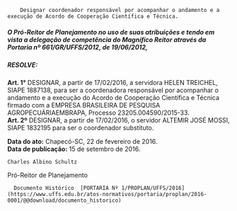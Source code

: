         Designar coordenador responsável por acompanhar o andamento e a execução de Acordo de Cooperação Científica e Técnica.  

##### O Pró-Reitor de Planejamento no uso de suas atribuições e tendo em vista a delegação de competência do Magnífico Reitor através da Portaria nº 661/GR/UFFS/2012, de 19/06/2012,

 ##### 

 ##### **RESOLVE:**

 #####   
**Art. 1°** DESIGNAR, a partir de 17/02/2016, a servidora HELEN TREICHEL, SIAPE 1887138, para ser a coordenadora responsável por acompanhar o andamento e a execução do Acordo de Cooperação Científica e Técnica firmado com a EMPRESA BRASILEIRA DE PESQUISA AGROPECUÁRIAEMBRAPA, Processo 23205.004590/2015-33.  
**Art. 2º** DESIGNAR, a partir de 17/02/2016, o servidor ALTEMIR JOSÉ MOSSI, SIAPE 1832195 para ser o coordenador substituto.

  

   **Data do ato:** Chapecó-SC, 22 de fevereiro de 2016.   
 **Data de publicação:**  15 de setembro de 2016. 

    Charles Albino Schultz   
 Pró-Reitor de Planejamento 

      Documento Histórico  [PORTARIA Nº 1/PROPLAN/UFFS/2016](https://www.uffs.edu.br/atos-normativos/portaria/proplan/2016-0001/@@download/documento_historico)     
      